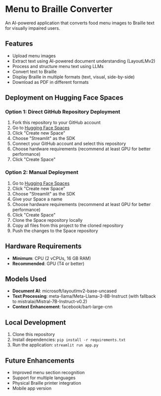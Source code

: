 # Menu to Braille Converter

An AI-powered application that converts food menu images to Braille text for visually impaired users.

## Features

- Upload menu images
- Extract text using AI-powered document understanding (LayoutLMv2)
- Process and structure menu text using LLMs
- Convert text to Braille
- Display Braille in multiple formats (text, visual, side-by-side)
- Download as PDF in different formats

## Deployment on Hugging Face Spaces

### Option 1: Direct GitHub Repository Deployment

1. Fork this repository to your GitHub account
2. Go to [Hugging Face Spaces](https://huggingface.co/spaces)
3. Click "Create new Space"
4. Choose "Streamlit" as the SDK
5. Connect your GitHub account and select this repository
6. Choose hardware requirements (recommend at least GPU for better performance)
7. Click "Create Space"

### Option 2: Manual Deployment

1. Go to [Hugging Face Spaces](https://huggingface.co/spaces)
2. Click "Create new Space"
3. Choose "Streamlit" as the SDK
4. Give your Space a name
5. Choose hardware requirements (recommend at least GPU for better performance)
6. Click "Create Space"
7. Clone the Space repository locally
8. Copy all files from this project to the cloned repository
9. Push the changes to the Space repository

## Hardware Requirements

- **Minimum**: CPU (2 vCPUs, 16 GB RAM)
- **Recommended**: GPU (T4 or better)

## Models Used

- **Document AI**: microsoft/layoutlmv2-base-uncased
- **Text Processing**: meta-llama/Meta-Llama-3-8B-Instruct (with fallback to mistralai/Mistral-7B-Instruct-v0.2)
- **Context Enhancement**: facebook/bart-large-cnn

## Local Development

1. Clone this repository
2. Install dependencies: `pip install -r requirements.txt` 
3. Run the application: `streamlit run app.py`


## Future Enhancements

- Improved menu section recognition
- Support for multiple languages
- Physical Braille printer integration
- Mobile app version
